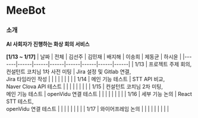 # MeeBot


### 소개
<b>AI 사회자가 진행하는 화상 회의 서비스</b>


<b>[1/13 ~ 1/17]</b>
| 날짜  | 전체 | 김선주 | 김민재 | 배지해 | 이송희 | 제동균 | 하시윤 |
|-------|------|------|------|------|------|------|------|
| 1/13  | 프로젝트 주제 회의, <br> 컨설턴트 코치님 1차 사전 미팅 | Jira 설정 및 Gitlab 연결, <br> Jira 타임라인 작성 |  |  | | | | |  |
| 1/14  | 메인 기능 테스트 | STT API 비교, <br> Naver Clova API 테스트 |  |  | | | | |  |
| 1/15  | 컨설턴트 코치님 2차 미팅,<br> 메인 기능 테스트 | openVidu 연결 테스트 |  |  | | | | |  |
| 1/16  | 세부 기능 논의 | React STT 테스트, <br> openVidu 연결 테스트 |  |  | | | | |  |
| 1/17  | 와이어프레임 논의 |  |  |  | | | | |  |
